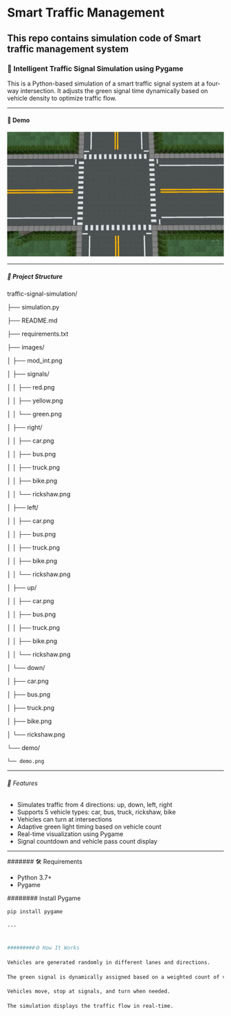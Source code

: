 # Smart Traffic Management
## This repo contains simulation code of  Smart traffic management system

### 🚦 Intelligent Traffic Signal Simulation using Pygame

This is a Python-based simulation of a smart traffic signal system at a four-way intersection. It adjusts the green signal time dynamically based on vehicle density to optimize traffic flow.

---

#### 📸 Demo

![Simulation Screenshot](https://github.com/Akshitha0621/Smart-Traffic-management/blob/eca7da95b974a0598872a6f6a5275480888e7b6f/images/intersection.jpg) <!-- Add a screenshot if you have one -->

---

##### 📁 Project Structure
traffic-signal-simulation/

├── simulation.py
                               
├── README.md  

├── requirements.txt 

├── images/ 

│   ├── mod_int.png 

│   ├── signals/

│   │   ├── red.png

│   │   ├── yellow.png

│   │   └── green.png

│   ├── right/  

│   │   ├── car.png

│   │   ├── bus.png

│   │   ├── truck.png

│   │   ├── bike.png

│   │   └── rickshaw.png

│   ├── left/   

│   │   ├── car.png

│   │   ├── bus.png

│   │   ├── truck.png

│   │   ├── bike.png

│   │   └── rickshaw.png

│   ├── up/   

│   │   ├── car.png

│   │   ├── bus.png

│   │   ├── truck.png

│   │   ├── bike.png

│   │   └── rickshaw.png

│   └── down/    

│       ├── car.png

│       ├── bus.png

│       ├── truck.png

│       ├── bike.png

│       └── rickshaw.png

└── demo/

    └── demo.png     
   

---

###### 🚀 Features

- Simulates traffic from 4 directions: up, down, left, right
- Supports 5 vehicle types: car, bus, truck, rickshaw, bike
- Vehicles can turn at intersections
- Adaptive green light timing based on vehicle count
- Real-time visualization using Pygame
- Signal countdown and vehicle pass count display

---

####### 🛠️ Requirements

- Python 3.7+
- Pygame

######## Install Pygame

```bash
pip install pygame

---


#########⚙️ How It Works

Vehicles are generated randomly in different lanes and directions.

The green signal is dynamically assigned based on a weighted count of vehicle types.

Vehicles move, stop at signals, and turn when needed.

The simulation displays the traffic flow in real-time.

